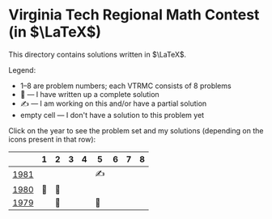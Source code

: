 # Virginia Tech Regional Math Contest (in $\LaTeX$)

This directory contains solutions written in $\LaTeX$.

Legend:

* 1–8 are problem numbers; each VTRMC consists of 8 problems
* 📝 — I have written up a complete solution
* ✍️  — I am working on this and/or have a partial solution
* empty cell — I don't have a solution to this problem yet

Click on the year to see the problem set and my solutions (depending on the
icons present in that row):

|        | 1 | 2 | 3 | 4 | 5 | 6 | 7 | 8 |
|--------|---|---|---|---|---|---|---|---|
| [1981] |   |   |   |   | ✍️ |   |   |   |
| [1980] | 📝| 📝|   |   |   |   |   |   |
| [1979] |   | 📝|   |   | 📝|   |   |   |

[1981]: 1981
[1980]: 1980
[1979]: 1979
